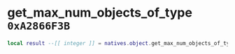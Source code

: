 # get_max_num_objects_of_type `0xA2866F3B`

```lua
local result --[[ integer ]] = natives.object.get_max_num_objects_of_type(_objectType --[[ number ]])
```